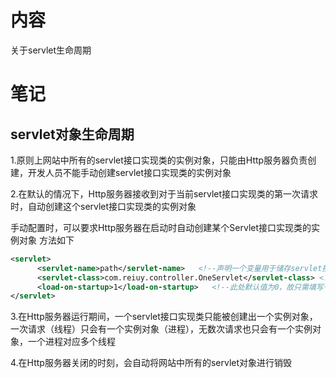 # 内容
关于servlet生命周期
# 笔记
## servlet对象生命周期

1.原则上网站中所有的servlet接口实现类的实例对象，只能由Http服务器负责创建，开发人员不能手动创建servlet接口实现类的实例对象

2.在默认的情况下，Http服务器接收到对于当前servlet接口实现类的第一次请求时，自动创建这个servlet接口实现类的实例对象

手动配置时，可以要求Http服务器在启动时自动创建某个Servlet接口实现类的实例对象
方法如下

```xml
<servlet>
      <servlet-name>path</servlet-name>   <!--声明一个变量用于储存servlet接口实现类的类路径-->
      <servlet-class>com.reiuy.controller.OneServlet</servlet-class> <!--声明servlet接口实现类的类路径-->
      <load-on-startup>1</load-on-startup>   <!--此处默认值为0，故只需填写一个大于0的整数即可-->
</servlet>
```

 3.在Http服务器运行期间，一个servlet接口实现类只能被创建出一个实例对象，一次请求（线程）只会有一个实例对象（进程），无数次请求也只会有一个实例对象，一个进程对应多个线程

4.在Http服务器关闭的时刻，会自动将网站中所有的servlet对象进行销毁


